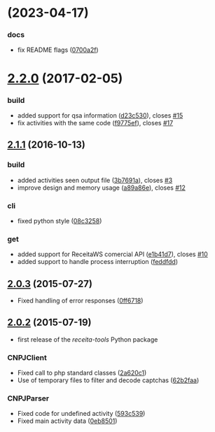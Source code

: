 #  (2023-04-17)


### docs
* fix README flags ([0700a2f](https://github.com/leads2b/receita-tools/commit/0700a2fa4b1015090943d5b0139ce4e4253bbfad))


# [2.2.0](https://github.com/leads2b/receita-tools/compare/2.1.1...2.2.0) (2017-02-05)


### build

* added support for qsa information ([d23c530](https://github.com/leads2b/receita-tools/commit/d23c530862e19bf590eb674afd0169c44feccd53)), closes [#15](https://github.com/leads2b/receita-tools/issues/15)
* fix activities with the same code ([f9775ef](https://github.com/leads2b/receita-tools/commit/f9775efc8c9f5dc198f7c8eed8097feb0074ab0a)), closes [#17](https://github.com/leads2b/receita-tools/issues/17)



## [2.1.1](https://github.com/leads2b/receita-tools/compare/2.0.3...2.1.1) (2016-10-13)


### build

* added activities seen output file ([3b7691a](https://github.com/leads2b/receita-tools/commit/3b7691a0bff1c6b089de23e61421f8c51a34ec20)), closes [#3](https://github.com/leads2b/receita-tools/issues/3)
* improve design and memory usage ([a89a86e](https://github.com/leads2b/receita-tools/commit/a89a86ed60ebdab3ddb56aa7700909a7460e7bfb)), closes [#12](https://github.com/leads2b/receita-tools/issues/12)

### cli

* fixed python style ([08c3258](https://github.com/leads2b/receita-tools/commit/08c3258fa01107bce0642c84089b416d1fc78b13))

### get

* added support for ReceitaWS comercial API ([e1b41d7](https://github.com/leads2b/receita-tools/commit/e1b41d7019364e917352151195d722e5f6d59f44)), closes [#10](https://github.com/leads2b/receita-tools/issues/10)
* added support to handle process interruption ([feddfdd](https://github.com/leads2b/receita-tools/commit/feddfdd4ef0450cb9d16832d0a40498b2a0a58f7))



## [2.0.3](https://github.com/leads2b/receita-tools/compare/2.0.2...2.0.3) (2015-07-27)


* Fixed handling of error responses ([0ff6718](https://github.com/leads2b/receita-tools/commit/0ff671844001d67502cf457f81bf9cc7b6e7dad7))


## [2.0.2](https://github.com/leads2b/receita-tools/compare/0eb8501e09417a455ad485e693166c2187fa8005...2.0.2) (2015-07-19)


* first release of the *receita-tools* Python package


### CNPJClient

* Fixed call to php standard classes ([2a620c1](https://github.com/leads2b/receita-tools/commit/2a620c1ca94751cf7e62db79ba72cbc531d0ec09))
* Use of temporary files to filter and decode captchas ([62b2faa](https://github.com/leads2b/receita-tools/commit/62b2faad7ecb5eac69844ececfb75e7a1d2f2a21))

### CNPJParser

* Fixed code for undefined activity ([593c539](https://github.com/leads2b/receita-tools/commit/593c53921ce888b64b74467407e60239e8d6e32f))
* Fixed main activity data ([0eb8501](https://github.com/leads2b/receita-tools/commit/0eb8501e09417a455ad485e693166c2187fa8005))
